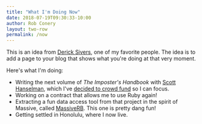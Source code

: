 ```yaml
---
title: "What I'm Doing Now"
date: 2018-07-19T09:30:33-10:00
author: Rob Conery
layout: two-row
permalink: /now
---
```


This is an idea from [Derick Sivers](https://nownownow.com), one of my favorite people. The idea is to add a page to your blog that shows what you're doing at that very moment.

Here's what I'm doing:

 - Writing the next volume of *The Imposter's Handbook* with [Scott Hanselman](https://hanselman.com), which I've [decided to crowd fund](https://bigmachine.io/projects/imposters-handbook-presale/) so I can focus.
 - Working on a contract that allows me to use Ruby again! 
 - Extracting a fun data access tool from that project in the spirit of Massive, called [MassiveRB](https://github.com/robconery/massive-rb). This one is pretty dang fun!
 - Getting settled in Honolulu, where I now live.

